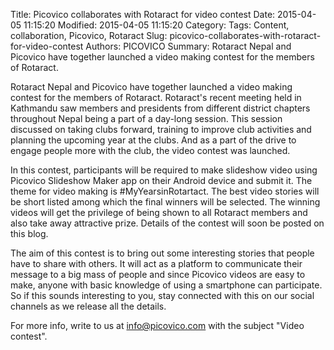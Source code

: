 Title: Picovico collaborates with Rotaract for video contest 
Date: 2015-04-05 11:15:20
Modified: 2015-04-05 11:15:20
Category: 
Tags: Content, collaboration, Picovico, Rotaract
Slug: picovico-collaborates-with-rotaract-for-video-contest
Authors: PICOVICO
Summary: Rotaract Nepal and Picovico have together launched a video making contest for the members of Rotaract.

Rotaract Nepal and Picovico have together launched a video making contest for the members of Rotaract. Rotaract&apos;s recent meeting held in Kathmandu saw members and presidents from different district chapters throughout Nepal being a part of a day-long session. This session discussed on taking clubs forward, training to improve club activities and planning the upcoming year at the clubs. And as a part of the drive to engage people more with the club, the video contest was launched.

In this contest, participants will be required to make slideshow video using Picovico Slideshow Maker app on their Android device and submit it. The theme for video making is #MyYearsinRotartact. The best video stories will be short listed among which the final winners will be selected. The winning videos will get the privilege of being shown to all Rotaract members and also take away attractive prize. Details of the contest will soon be posted on this blog.

The aim of this contest is to bring out some interesting stories that people have to share with others. It will act as a platform to communicate their message to a big mass of people and since Picovico videos are easy to make, anyone with basic knowledge of using a smartphone can participate. So if this sounds interesting to you, stay connected with this on our social channels as we release all the details.

For more info, write to us at info@picovico.com with the subject "Video contest".
